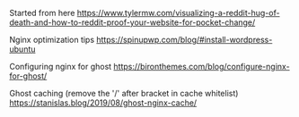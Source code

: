 Started from here https://www.tylermw.com/visualizing-a-reddit-hug-of-death-and-how-to-reddit-proof-your-website-for-pocket-change/

Nginx optimization tips https://spinupwp.com/blog/#install-wordpress-ubuntu

Configuring nginx for ghost https://bironthemes.com/blog/configure-nginx-for-ghost/

Ghost caching (remove the '/' after bracket in cache whitelist) https://stanislas.blog/2019/08/ghost-nginx-cache/

